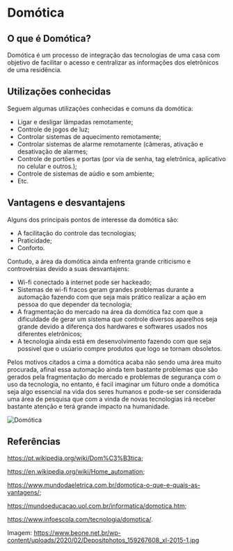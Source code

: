 # Domótica

## O que é Domótica?
Domótica é um processo de integração das tecnologias de uma casa com objetivo de facilitar o acesso e centralizar as informações dos eletrônicos de uma residência.

## Utilizações conhecidas
Seguem algumas utilizações conhecidas e comuns da domótica:
* Ligar e desligar lâmpadas remotamente;
* Controle de jogos de luz;
* Controlar sistemas de aquecimento remotamente;
* Controlar sistemas de alarme remotamente (câmeras, ativação e desativação de alarmes;
* Controle de portões e portas (por via de senha, tag eletrônica, aplicativo no celular e outros.);
* Controle de sistemas de aúdio e som ambiente;
* Etc.

## Vantagens e desvantajens
Alguns dos principais pontos de interesse da domótica são:
* A facilitação do controle das tecnologias;
* Praticidade;
* Conforto.

Contudo, a área da domótica ainda enfrenta grande criticismo e controvérsias devido a suas desvantajens:

* Wi-fi conectado à internet pode ser hackeado;
* Sistemas de wi-fi fracos geram grandes problemas durante a automação fazendo com que seja mais prático realizar a ação em pessoa do que depender da tecnologia;
* A fragmentação do mercado na área da domótica faz com que a dificuldade de gerar um sistema que controle diversos aparelhos seja grande devido a diferença dos hardwares e softwares usados nos diferentes eletrônicos;
* A tecnologia ainda está em desenvolvimento fazendo com que seja possivel que o usúario compre produtos que logo se tornam obsoletos.

Pelos motivos citados a cima a domótica acaba não sendo uma área muito procurada, afinal essa automação ainda tem bastante problemas que são gerados pela fragmentação do mercado e problemas de segurança com o uso da tecnologia, no entanto, é facil imaginar um fúturo onde a domótica seja algo essencial na vida dos seres humanos e pode-se ser considerada uma área de pesquisa que com a vinda de novas tecnologias irá receber bastante atenção e terá grande impacto na humanidade.

![Domótica](https://www.beone.net.br/wp-content/uploads/2020/02/Depositphotos_159267608_xl-2015-1.jpg)

## Referências
https://pt.wikipedia.org/wiki/Dom%C3%B3tica;

https://en.wikipedia.org/wiki/Home_automation;

https://www.mundodaeletrica.com.br/domotica-o-que-e-quais-as-vantagens/;

https://mundoeducacao.uol.com.br/informatica/domotica.htm;

https://www.infoescola.com/tecnologia/domotica/.

Imagem: https://www.beone.net.br/wp-content/uploads/2020/02/Depositphotos_159267608_xl-2015-1.jpg
